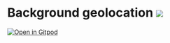 # Background geolocation [![](https://img.shields.io/static/v1?label=Sponsor&message=%E2%9D%A4&logo=GitHub&color=%23fe8e86)](https://github.com/sponsors/satheshsat)
[![Open in Gitpod](https://gitpod.io/button/open-in-gitpod.svg)](https://gitpod.io/#https://github.com/satheshsat/background-geolocation)
